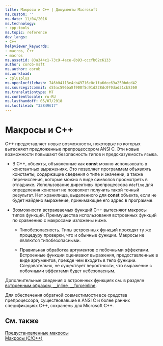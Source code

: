 ```yaml
---
title: Макросы и C++ | Документы Microsoft
ms.custom: ''
ms.date: 11/04/2016
ms.technology:
- cpp-tools
ms.topic: reference
dev_langs:
- C++
helpviewer_keywords:
- macros, C++
- macros
ms.assetid: 83a344c1-73c9-4ace-8b93-cccfb62c6133
author: corob-msft
ms.author: corob
ms.workload:
- cplusplus
ms.openlocfilehash: 746b04113e4cb49716e0c1fa6dee69a250bded42
ms.sourcegitcommit: d55ac596ba8f908f5d91d228dc070dad31cb8360
ms.translationtype: MT
ms.contentlocale: ru-RU
ms.lasthandoff: 05/07/2018
ms.locfileid: "33849617"
---
```

# <a name="macros-and-c"></a>Макросы и C++
C++ предоставляет новые возможности, некоторые из которых вытесняют предложенные препроцессором ANSI C. Эти новые возможности повышают безопасность типов и предсказуемость языка.  
  
-   В C++, объекты, объявленные как **const** можно использовать в константных выражениях. Это позволяет программам объявлять константы, содержащие сведения о типе и значении, а также перечисления, которые можно в виде символов просмотреть в отладчике. Использование директивы препроцессора `#define` для определения констант не позволяет получить такой точный результат. Нет хранилища, выделенного для **const** объекта, если не будет найдено выражение, принимающее его адрес в программе.  
  
-   Возможности встраиваемых функций C++ вытесняют макросы типов функций. Преимущества использования встроенных функций по сравнению с макросами изложены ниже.  
  
    -   Типобезопасность. Типы встроенных функций проходят ту же процедуру проверки, что и обычные функции. Макросы не являются типобезопасными.  
  
    -   Правильная обработка аргументов с побочными эффектами. Встроенные функции оценивают выражения, предоставленные в виде аргументов, прежде чем входить в тело функции. Следовательно, не существует вероятности, что выражение с побочными эффектами будет небезопасным.  
  
 Дополнительные сведения о встроенных функциях см. в разделе [встроенным образом, __inline, \__forceinline](../cpp/inline-functions-cpp.md).  
  
 Для обеспечения обратной совместимости все средства препроцессора, существовавшие в ANSI C и более ранних спецификациях C++, сохранены для Microsoft C++.  
  
## <a name="see-also"></a>См. также  
 [Предустановленные макросы](../preprocessor/predefined-macros.md)   
 [Макросы (C/C++)](../preprocessor/macros-c-cpp.md)